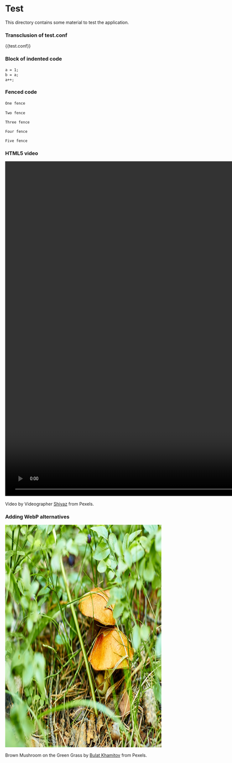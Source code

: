 # Test

This directory contains some material to test the application.

### Transclusion of test.conf

{{test.conf}}


### Block of indented code

    a = 1;
    b = a;
    a++;


### Fenced code

`
One fence
`


``
Two fence
``


```
Three fence
```


````
Four fence
````


`````
Five fence
`````


### HTML5 video

<div class="embed-responsive embed-responsive-16by9">
    <video width="1920" height="1080" controls="1">
      <source src="A_Living_Room_with_a_Cozy_Ambience.mp4" type="video/mp4" />
      Your browser does not support the video tag.
    </video>
</div>

Video by Videographer [Shiyaz](https://www.pexels.com/@videographer-shiyaz-2356948) from Pexels.

### Adding WebP alternatives

<img src="Brown_Mushroom_on_the_Green_Grass.jpg" class="img-fluid pb-2" width="1078" height="718" />

Brown Mushroom on the Green Grass by [Bulat Khamitov](https://www.pexels.com/@bulat/) from Pexels.

